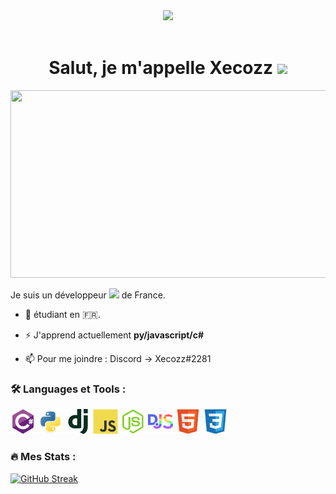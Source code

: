 <div id="header" align="center">
  <img src="https://media.giphy.com/media/L1R1tvI9svkIWwpVYr/giphy.gif" width="100"/>
</div>
<div id="badges" align="center">
  <img src="https://komarev.com/ghpvc/?username=Xecozz&style=flat-square&color=red" alt="" />


</div>
<div id="Presentation" align="center">
  <h1>
  Salut, je m'appelle Xecozz
  <img src="https://media.giphy.com/media/hvRJCLFzcasrR4ia7z/giphy.gif" width="30px"/>
  </h1>
 </div>
<div align="center">
  <img src="https://media.giphy.com/media/dWesBcTLavkZuG35MI/giphy.gif" width="600" height="300"/>
</div>

Je suis un développeur <img src="https://media.giphy.com/media/WUlplcMpOCEmTGBtBW/giphy.gif" width="30"> de France.

- :seedling: étudiant en 🇫🇷.

- :zap: J'apprend actuellement **py/javascript/c#**

- :mailbox: Pour me joindre : Discord  -> Xecozz#2281

### :hammer_and_wrench: Languages et Tools :

<div>
  <img src="https://github.com/devicons/devicon/blob/master/icons/csharp/csharp-original.svg" width="40"/>
  <img src="https://github.com/devicons/devicon/blob/master/icons/python/python-original.svg" width="40"/>
  <img src="https://github.com/devicons/devicon/blob/master/icons/django/django-plain.svg" width="40"/>
  <img src="https://github.com/devicons/devicon/blob/master/icons/javascript/javascript-original.svg" width="40"/>
  <img src="https://github.com/devicons/devicon/blob/master/icons/nodejs/nodejs-original.svg" width="40"/>
  <img src="https://github.com/devicons/devicon/blob/master/icons/discordjs/discordjs-original.svg" width="40"/>
  <img src="https://github.com/devicons/devicon/blob/master/icons/html5/html5-original.svg" width="40"/>
  <img src="https://github.com/devicons/devicon/blob/master/icons/css3/css3-original.svg" width="40"/>
</div>

### :fire: Mes Stats :

[![GitHub Streak](http://github-readme-streak-stats.herokuapp.com?user=Xecozz&theme=dark&hide_border=true&locale=fr)](https://git.io/streak-stats)

